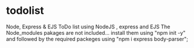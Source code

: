 # todolist
Node,  Express &amp; EJS
ToDo list using NodeJS , express and EJS
The Node_modules pakages are not included...
install them using "npm init -y"  and followed by the required packeges using "npm i express body-parser"; 
